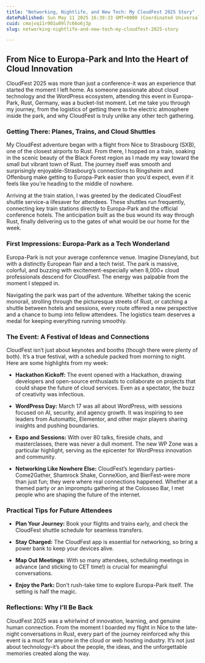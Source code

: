 ```yaml
---
title: "Networking, Nightlife, and New Tech: My CloudFest 2025 Story"
datePublished: Sun May 11 2025 16:39:33 GMT+0000 (Coordinated Universal Time)
cuid: cmajvq11r001u09l7c66o6j3p
slug: networking-nightlife-and-new-tech-my-cloudfest-2025-story

---
```


## From Nice to Europa-Park and Into the Heart of Cloud Innovation

CloudFest 2025 was more than just a conference-it was an experience that started the moment I left home. As someone passionate about cloud technology and the WordPress ecosystem, attending this event in Europa-Park, Rust, Germany, was a bucket-list moment. Let me take you through my journey, from the logistics of getting there to the electric atmosphere inside the park, and why CloudFest is truly unlike any other tech gathering.

### Getting There: Planes, Trains, and Cloud Shuttles

My CloudFest adventure began with a flight from Nice to Strasbourg (SXB), one of the closest airports to Rust. From there, I hopped on a train, soaking in the scenic beauty of the Black Forest region as I made my way toward the small but vibrant town of Rust. The journey itself was smooth and surprisingly enjoyable-Strasbourg’s connections to Ringsheim and Offenburg make getting to Europa-Park easier than you’d expect, even if it feels like you’re heading to the middle of nowhere.

Arriving at the train station, I was greeted by the dedicated CloudFest shuttle service-a lifesaver for attendees. These shuttles run frequently, connecting key train stations directly to Europa-Park and the official conference hotels. The anticipation built as the bus wound its way through Rust, finally delivering us to the gates of what would be our home for the week.

### First Impressions: Europa-Park as a Tech Wonderland

Europa-Park is not your average conference venue. Imagine Disneyland, but with a distinctly European flair and a tech twist. The park is massive, colorful, and buzzing with excitement-especially when 8,000+ cloud professionals descend for CloudFest. The energy was palpable from the moment I stepped in.

Navigating the park was part of the adventure. Whether taking the scenic monorail, strolling through the picturesque streets of Rust, or catching a shuttle between hotels and sessions, every route offered a new perspective and a chance to bump into fellow attendees. The logistics team deserves a medal for keeping everything running smoothly.

### The Event: A Festival of Ideas and Connections

CloudFest isn’t just about keynotes and booths (though there were plenty of both). It’s a true festival, with a schedule packed from morning to night. Here are some highlights from my week:

* **Hackathon Kickoff:** The event opened with a Hackathon, drawing developers and open-source enthusiasts to collaborate on projects that could shape the future of cloud services. Even as a spectator, the buzz of creativity was infectious.
    
* **WordPress Day:** March 17 was all about WordPress, with sessions focused on AI, security, and agency growth. It was inspiring to see leaders from Automattic, Elementor, and other major players sharing insights and pushing boundaries.
    
* **Expo and Sessions:** With over 80 talks, fireside chats, and masterclasses, there was never a dull moment. The new WP Zone was a particular highlight, serving as the epicenter for WordPress innovation and community.
    
* **Networking Like Nowhere Else:** CloudFest’s legendary parties-Come2Gather, Shamrock Shake, ConneXion, and BierFest-were more than just fun; they were where real connections happened. Whether at a themed party or an impromptu gathering at the Colosseo Bar, I met people who are shaping the future of the internet.
    

### Practical Tips for Future Attendees

* **Plan Your Journey:** Book your flights and trains early, and check the CloudFest shuttle schedule for seamless transfers.
    
* **Stay Charged:** The CloudFest app is essential for networking, so bring a power bank to keep your devices alive.
    
* **Map Out Meetings:** With so many attendees, scheduling meetings in advance (and sticking to CET time!) is crucial for meaningful conversations.
    
* **Enjoy the Park:** Don’t rush-take time to explore Europa-Park itself. The setting is half the magic.
    

### Reflections: Why I’ll Be Back

CloudFest 2025 was a whirlwind of innovation, learning, and genuine human connection. From the moment I boarded my flight in Nice to the late-night conversations in Rust, every part of the journey reinforced why this event is a must for anyone in the cloud or web hosting industry. It’s not just about technology-it’s about the people, the ideas, and the unforgettable memories created along the way.